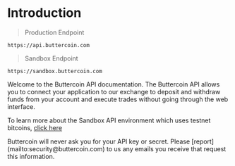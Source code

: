 # Introduction

> Production Endpoint

```
https://api.buttercoin.com
```

> Sandbox Endpoint

```
https://sandbox.buttercoin.com
```

Welcome to the Buttercoin API documentation. The Buttercoin API allows you to connect your application to our exchange to deposit and withdraw funds from your account and execute trades without going through the web interface.

To learn more about the Sandbox API environment which uses testnet bitcoins, [click here](#sandbox)

<aside class="warning">
Buttercoin will never ask you for your API key or secret. Please [report](mailto:security@buttercoin.com) to us any emails you receive that request this information.
</aside>


